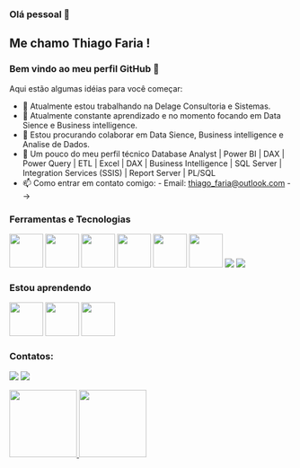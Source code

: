 ### Olá pessoal 👋

## Me chamo Thiago Faria ! 
### Bem vindo ao meu perfil GitHub 👋

Aqui estão algumas idéias para você começar:

- 🔭 Atualmente estou trabalhando na Delage Consultoria e Sistemas.
- 🌱 Atualmente constante aprendizado e no momento focando em Data Sience e Business intelligence.
- 👯 Estou procurando colaborar em Data Sience, Business intelligence e Analise de Dados.
- 💬 Um pouco do meu perfil técnico Database Analyst | Power BI | DAX | Power Query | ETL | Excel | DAX | Business Intelligence | SQL Server | Integration Services (SSIS) | Report Server | PL/SQL
- 📫 Como entrar em contato comigo: 
      - Email: thiago_faria@outlook.com
-->

### Ferramentas e Tecnologias

<img src="https://cdn.jsdelivr.net/gh/devicons/devicon/icons/git/git-original.svg" width="60" height="60"/> <img src="https://cdn.jsdelivr.net/gh/devicons/devicon/icons/microsoftsqlserver/microsoftsqlserver-plain-wordmark.svg" width="60" height="60"/> <img src="https://cdn.jsdelivr.net/gh/devicons/devicon/icons/oracle/oracle-original.svg" width="60" height="60"/> <img src="https://cdn.jsdelivr.net/gh/devicons/devicon/icons/linux/linux-original.svg" width="60" height="60"/> <img src="https://cdn.jsdelivr.net/gh/devicons/devicon/icons/windows8/windows8-original.svg" width="60" height="60"/> <img src="https://icongr.am/simple/googleanalytics.svg?color=dd0808" width="60" height="60" />  <img src="https://icongr.am/simple/powerbi.svg?size=60&color=fff705&colored=false" /> <img src="https://icongr.am/simple/powershell.svg?size=60&color=0d7dd3&colored=false" />


### Estou aprendendo

<img src="https://cdn.jsdelivr.net/gh/devicons/devicon/icons/azure/azure-original-wordmark.svg" width="60" height="60"/> <img src="https://cdn.jsdelivr.net/gh/devicons/devicon/icons/python/python-original-wordmark.svg" width="60" height="60"/> <img src="https://cdn.jsdelivr.net/gh/devicons/devicon/icons/amazonwebservices/amazonwebservices-original-wordmark.svg" width="60" height="60"/>  

### Contatos:

<a href = "mailto:thiago_faria@outlook.com"><img src="https://icongr.am/simple/microsoftoutlook.svg?size=30&color=ffffff&colored=false" target="_blank"></a>
<a href="https://www.linkedin.com/in/thiago-almeida-4b665956/" target="_blank"><img src="https://img.shields.io/badge/-LinkedIn-%230077B5?style=for-the-badge&logo=linkedin&logoColor=white" target="_blank"></a>   
</div>

<div>
<a href="https://github.com/thiagojf">
<img height="120em" src="https://github-readme-stats.vercel.app/api/top-langs/?username=thiagojf&layout=compact&langs_count=7&theme=dracula"/>
<img height="120em" src="https://github-readme-stats.vercel.app/api?username=thiagojf&show_icons=true&theme=dracula&include_all_commits=true&count_private=true"/>
</div>
